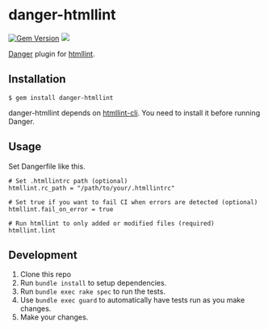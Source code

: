 # danger-htmllint
[![Gem Version](https://badge.fury.io/rb/danger-htmllint.svg)](https://badge.fury.io/rb/danger-htmllint)
[![](https://github.com/konifar/danger-htmllint/workflows/CI/badge.svg)](https://github.com/konifar/danger-htmllint/actions)

[Danger](http://danger.systems/ruby/) plugin for [htmllint](http://htmllint.github.io/).

## Installation

    $ gem install danger-htmllint
    
danger-htmllint depends on [htmllint-cli]((https://github.com/htmllint/htmllint-cli)). You need to install it before running Danger.

## Usage

Set Dangerfile like this.

```
# Set .htmllintrc path (optional)
htmllint.rc_path = "/path/to/your/.htmllintrc"

# Set true if you want to fail CI when errors are detected (optional)
htmllint.fail_on_error = true

# Run htmllint to only added or modified files (required)
htmllint.lint
```

## Development

1. Clone this repo
2. Run `bundle install` to setup dependencies.
3. Run `bundle exec rake spec` to run the tests.
4. Use `bundle exec guard` to automatically have tests run as you make changes.
5. Make your changes.
